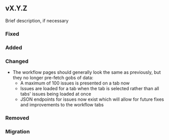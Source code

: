 ## vX.Y.Z

Brief description, if necessary

### Fixed

### Added

### Changed

- The workflow pages should generally look the same as previously, but they no
  longer pre-fetch gobs of data:
  - A maximum of 100 issues is presented on a tab now
  - Issues are loaded for a tab when the tab is selected rather than all tabs'
    issues being loaded at once
  - JSON endpoints for issues now exist which will allow for future fixes and
    improvements to the workflow tabs

### Removed

### Migration
